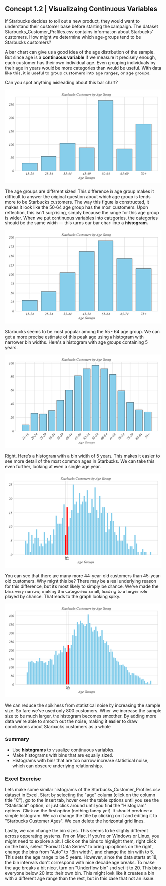 ## Concept 1.2 | Visualizaing Continuous Variables

If Starbucks decides to roll out a new product, they would want to understand their customer base before starting the campaign. The dataset Starbucks_Customer_Profiles.csv contains information about Starbucks' customers. How might we determine which age-groups tend to be Starbucks customers? 

A bar chart can give us a good idea of the age distribution of the sample. But since age is a **continuous variable** if we measure it precisely enough, each customer has their own individual age. Even grouping individuals by their age in years would be more categories than would be useful. With data like this, it is useful to group customers into age ranges, or age groups. 

Can you spot anything misleading about this bar chart?

<img src="i/Part_1_2_Starbucks_Customers_Age_Uneven.png" style="zoom:50%;" />

The age groups are different sizes! This difference in age group makes it difficult to answer the original question about which age group is tends more to be Starbucks customers. The way this figure is constructed, it makes it look like the 50-64 age group has the most customers. Upon reflection, this isn't surprising, simply because the range for this age group is wider. When we put continuous variables into categories, the categories should be the same width — this turns our bar chart into a **histogram.**

<img src="i/Part_1_2_Starbucks_Customers_Age_10.png" style="zoom:50%;" />

Starbucks seems to be most popular among the 55 - 64 age group. We can get a more precise estimate of this peak age using a histogram with narrower bin widths. Here's a histogram with age groups containing 5 years. 

<img src="i/Part_1_2_Starbucks_Customers_Age_5.png" style="zoom:50%;" />

Right. Here’s a histogram with a bin width of 5 years. This makes it easier to see more detail of the most common ages in Starbucks. We can take this even further, looking at even a single age year. 

<img src="i/Part_1_2_Starbucks_Customers_Age_1.png" style="zoom:50%;" />

You can see that there are many more 44-year-old customers than 45-year-old customers. Why might this be? There may be a real underlying reason for this difference, but it’s most likely to simply be chance. We've made the bins very narrow, making the categories small, leading to a larger role played by chance. That leads to the graph looking spiky. 

![](i/Part_1_2_Starbucks_Customers_Age_Full.png)

We can reduce the spikiness from statistical noise by increasing the sample size. So fare we've used only 800 customers. When we increase the sample size to be much larger, the histogram becomes smoother. By adding more data we're able to smooth out the noise, making it easier to draw conclusions about Starbucks customers as a whole.

### Summary

- Use **histograms** to visualize continuous variables.
- Make histograms with bins that are equally sized.
- Histograms with bins that are too narrow increase statistical noise, which can obscure underlying relationships.

### Excel Exercise

Lets make some similar histograms of the Starbucks_Customer_Profiles.csv dataset in Excel. Start by selecting the "age" column (click on the column title "C"), go to the Insert tab, hover over the table options until you see the "Statistical" option, or just click around until you find the "Histogram" options. Click on the first option (nothing fancy yet). It should produce a simple histogram. We can change the title by clicking on it and editing it to "Starbucks Customer Ages". We can delete the horizontal grid lines. 

Lastly, we can change the bin sizes. This seems to be slighly different across opperating systems. I'm on Mac. If you're on Windows or Linux, you might need to explore a bit. I click on the bins to highlight them, right click on the bins, select "Format Data Series" to bring up options on the right, change the bins from "Auto" to "Bin width", and change the bin with to 5. This sets the age range to be 5 years. However, since the data starts at 18, the bin intervals don't correspond with nice decade age breaks. To make the age breaks a bit nicer, turn on "Underflow bin" and set it to 20. This bins everyone below 20 into their own bin. This might look like it creates a bin with a different age range than the rest, but in this case that not an issue.
